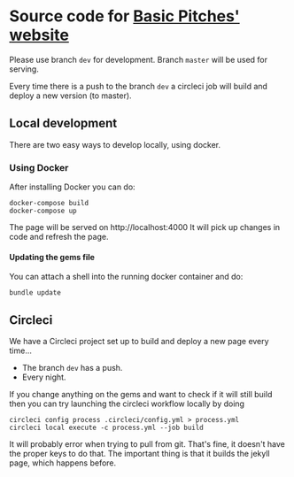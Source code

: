 # Source code for [Basic Pitches' website](https://basicpit.ch)
Please use branch `dev` for development. Branch `master` will be used for serving.

Every time there is a push to the branch `dev` a circleci job will build and deploy a new version (to master).

## Local development
There are two easy ways to develop locally, using docker.

### Using Docker
After installing Docker you can do:

```
docker-compose build
docker-compose up
```

The page will be served on http://localhost:4000
It will pick up changes in code and refresh the page.

#### Updating the gems file
You can attach a shell into the running docker container and do:
```
bundle update
```

## Circleci
We have a Circleci project set up to build and deploy a new page every time...
- The branch `dev` has a push.
- Every night.

If you change anything on the gems and want to check if it will still build then you can try launching the circleci workflow locally by doing
```
circleci config process .circleci/config.yml > process.yml
circleci local execute -c process.yml --job build
```
It will probably error when trying to pull from git. That's fine, it doesn't
have the proper keys to do that. The important thing is that it builds the
jekyll page, which happens before.